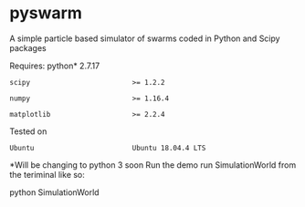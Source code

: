 # pyswarm

A simple particle based simulator of swarms coded in Python and Scipy packages

Requires:
    python*                        2.7.17
    
    scipy                         >= 1.2.2 
    
    numpy                         >= 1.16.4 
    
    matplotlib                    >= 2.2.4
    
Tested on

    Ubuntu                        Ubuntu 18.04.4 LTS

*Will be changing to python 3 soon
Run the demo run SimulationWorld from the teriminal like so:

python SimulationWorld

